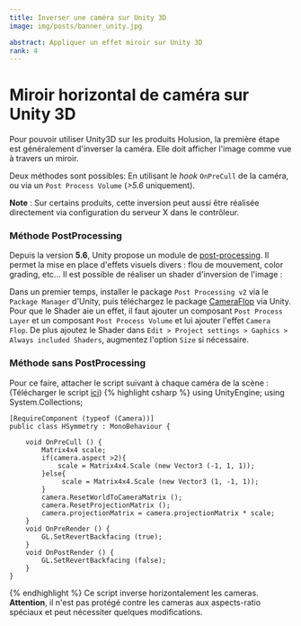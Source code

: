 ```yaml
---
title: Inverser une caméra sur Unity 3D
image: img/posts/banner_unity.jpg

abstract: Appliquer un effet miroir sur Unity 3D
rank: 4
---
```


# Miroir horizontal de caméra sur Unity 3D

Pour pouvoir utiliser Unity3D sur les produits Holusion, la première étape est généralement d'inverser la caméra. Elle doit afficher l'image comme vue à travers un miroir. 

Deux méthodes sont possibles: En utilisant le *hook* `OnPreCull` de la caméra, ou via un `Post Process Volume` (*>5.6* uniquement).

**Note** : Sur certains produits, cette inversion peut aussi être réalisée directement via configuration du serveur X dans le contrôleur.

### Méthode PostProcessing

Depuis la version **5.6**, Unity propose un module de [post-processing](https://docs.unity3d.com/Manual/PostProcessing-Stack.html). Il permet la mise en place d'effets visuels divers : flou de mouvement, color grading, etc... Il est possible de réaliser un shader d'inversion de l'image :

Dans un premier temps, installer le package `Post Processing v2` via le `Package Manager` d'Unity, puis téléchargez le package [CameraFlop](https://assetstore.unity.com/packages/vfx/shaders/cameraflop-139055) via Unity. Pour que le Shader aie un effet, il faut ajouter un composant `Post Process Layer` et un composant `Post Process Volume` et lui ajouter l'effet `Camera Flop`.
De plus ajoutez le Shader dans `Edit > Project settings > Gaphics > Always included Shaders`, augmentez l'option `Size` si nécessaire.

### Méthode sans PostProcessing

Pour ce faire, attacher le script suivant à chaque caméra de la scène :
(Télécharger le script [ici](https://raw.githubusercontent.com/Holusion/3d-viewer/master/Assets/Scripts/HSymmetry.cs))
{% highlight csharp %}
    using UnityEngine;
    using System.Collections;

    [RequireComponent (typeof (Camera))]
    public class HSymmetry : MonoBehaviour {

    	void OnPreCull () {
    		Matrix4x4 scale;
    		if(camera.aspect >2){
    			scale = Matrix4x4.Scale (new Vector3 (-1, 1, 1));
    		}else{
    			 scale = Matrix4x4.Scale (new Vector3 (1, -1, 1));
    		}
    		camera.ResetWorldToCameraMatrix ();
    		camera.ResetProjectionMatrix ();
    		camera.projectionMatrix = camera.projectionMatrix * scale;
    	}
    	void OnPreRender () {
    		GL.SetRevertBackfacing (true);
    	}
    	void OnPostRender () {
    		GL.SetRevertBackfacing (false);
    	}
    }
{% endhighlight %}
Ce script inverse horizontalement les cameras.
**Attention**, il n'est pas protégé contre les cameras aux aspects-ratio spéciaux et peut nécessiter quelques modifications.
